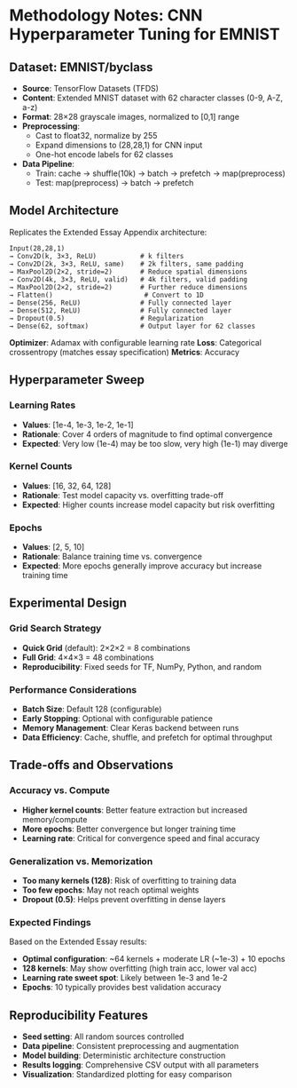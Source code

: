# Methodology Notes: CNN Hyperparameter Tuning for EMNIST

## Dataset: EMNIST/byclass

- **Source**: TensorFlow Datasets (TFDS)
- **Content**: Extended MNIST dataset with 62 character classes (0-9, A-Z, a-z)
- **Format**: 28×28 grayscale images, normalized to [0,1] range
- **Preprocessing**: 
  - Cast to float32, normalize by 255
  - Expand dimensions to (28,28,1) for CNN input
  - One-hot encode labels for 62 classes
- **Data Pipeline**: 
  - Train: cache → shuffle(10k) → batch → prefetch → map(preprocess)
  - Test: map(preprocess) → batch → prefetch

## Model Architecture

Replicates the Extended Essay Appendix architecture:

```
Input(28,28,1) 
→ Conv2D(k, 3×3, ReLU)           # k filters
→ Conv2D(2k, 3×3, ReLU, same)    # 2k filters, same padding
→ MaxPool2D(2×2, stride=2)       # Reduce spatial dimensions
→ Conv2D(4k, 3×3, ReLU, valid)   # 4k filters, valid padding
→ MaxPool2D(2×2, stride=2)       # Further reduce dimensions
→ Flatten()                       # Convert to 1D
→ Dense(256, ReLU)               # Fully connected layer
→ Dense(512, ReLU)               # Fully connected layer
→ Dropout(0.5)                   # Regularization
→ Dense(62, softmax)             # Output layer for 62 classes
```

**Optimizer**: Adamax with configurable learning rate
**Loss**: Categorical crossentropy (matches essay specification)
**Metrics**: Accuracy

## Hyperparameter Sweep

### Learning Rates
- **Values**: [1e-4, 1e-3, 1e-2, 1e-1]
- **Rationale**: Cover 4 orders of magnitude to find optimal convergence
- **Expected**: Very low (1e-4) may be too slow, very high (1e-1) may diverge

### Kernel Counts
- **Values**: [16, 32, 64, 128]
- **Rationale**: Test model capacity vs. overfitting trade-off
- **Expected**: Higher counts increase model capacity but risk overfitting

### Epochs
- **Values**: [2, 5, 10]
- **Rationale**: Balance training time vs. convergence
- **Expected**: More epochs generally improve accuracy but increase training time

## Experimental Design

### Grid Search Strategy
- **Quick Grid** (default): 2×2×2 = 8 combinations
- **Full Grid**: 4×4×3 = 48 combinations
- **Reproducibility**: Fixed seeds for TF, NumPy, Python, and random

### Performance Considerations
- **Batch Size**: Default 128 (configurable)
- **Early Stopping**: Optional with configurable patience
- **Memory Management**: Clear Keras backend between runs
- **Data Efficiency**: Cache, shuffle, and prefetch for optimal throughput

## Trade-offs and Observations

### Accuracy vs. Compute
- **Higher kernel counts**: Better feature extraction but increased memory/compute
- **More epochs**: Better convergence but longer training time
- **Learning rate**: Critical for convergence speed and final accuracy

### Generalization vs. Memorization
- **Too many kernels (128)**: Risk of overfitting to training data
- **Too few epochs**: May not reach optimal weights
- **Dropout (0.5)**: Helps prevent overfitting in dense layers

### Expected Findings
Based on the Extended Essay results:
- **Optimal configuration**: ~64 kernels + moderate LR (~1e-3) + 10 epochs
- **128 kernels**: May show overfitting (high train acc, lower val acc)
- **Learning rate sweet spot**: Likely between 1e-3 and 1e-2
- **Epochs**: 10 typically provides best validation accuracy

## Reproducibility Features

- **Seed setting**: All random sources controlled
- **Data pipeline**: Consistent preprocessing and augmentation
- **Model building**: Deterministic architecture construction
- **Results logging**: Comprehensive CSV output with all parameters
- **Visualization**: Standardized plotting for easy comparison

